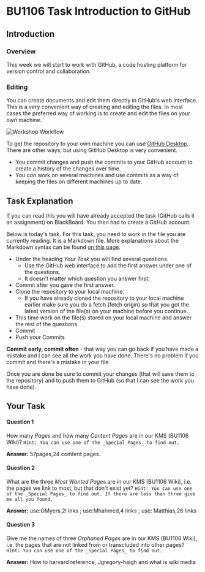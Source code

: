 # BU1106 Task Introduction to GitHub

## Introduction

### Overview

This week we will start to work with GitHub, a code hosting platform for version control and collaboration.

### Editing

You can create documents and edit them directly in GitHub's web interface. This is a very convenient way of creating and editing the files. 
In most cases the preferred way of working is to create and edit the files on your own machine. 

![Workshop Workflow](images/workflow.png "Workshop Workflow")

To get the repository to your own machine you can use [GitHub Desktop](https://desktop.github.com/). 
There are other ways, but using GitHub Desktop is very convenient.

* You commit changes and push the commits to your GitHub account to create a history of the changes over time.
* You _can_ work on several machines and use commits as a way of keeping the files on different machines up to date. 

## Task Explanation

If you can read this you will have already accepted the task (GitHub calls it an assignment) on BlackBoard. You then had to create a GitHub account.

Below is today's task. For this task, you need to work in the file you are currently reading. It is a Markdown file. More explanations about the Markdown syntax can be found [on this page](https://guides.github.com/features/mastering-markdown/).

* Under the heading _Your Task_ you will find several questions. 
  * Use the GitHub web interface to add the first answer under one of the questions. 
  * It doesn't matter which question you answer first. 
* Commit after you gave the first answer. 
* Clone the repository to your local machine. 
  * If you have already cloned the repository to your local machine earlier make sure you do a fetch (fetch origin) so that you got the latest version of the file(s) on your machine before you continue.  
* This time work on the file(s) stored on your local machine and answer the rest of the questions. 
* Commit
* Push your Commits


**Commit early, commit often** - that way you can go back if you have made a mistake and I can see all the work you have done. There's no problem if you commit and there's a mistake in your file.  

Once you are done be sure to commit your changes (that will save them to the repository) and to push them to GitHub (so that I can see the work you have done).


## Your Task

#### Question 1

How many _Pages_ and how many _Content Pages_ are in our KMS (BU1106 Wiki)?
`Hint: You can use one of the _Special Pages_ to find out. `

**Answer:** 57pages,24 comtent pages.


#### Question 2
What are the three _Most Wanted Pages_ are in our KMS (BU1106 Wiki), i.e. the pages we link to most, but that don't exist yet?
`Hint: You can use one of the _Special Pages_ to find out. If there are less than three give me all you found. `

**Answer:** use:OMyers,2l inks ; use:Mhahmed,4 links ; use: Matthias,26 links
#### Question 3
Give me the names of three _Orphaned Pages_ are in our KMS (BU1106 Wiki), i.e. the pages that are not linked from or transcluded into other pages?
`Hint: You can use one of the _Special Pages_ to find out. `

**Answer:**  How to harvard reference, Jgregory-haigh and what is wiki media
